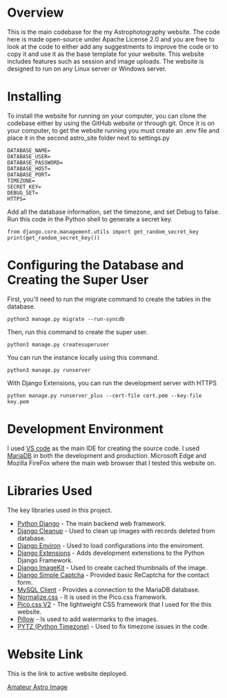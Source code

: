 # Overview
This is the main codebase for the my Astrophotography website. The code here is made open-source under Apache License 2.0 and you are free to look at the code to either add any suggestments to improve the code or to copy it and use it as the base template for your website. This website includes features such as session and image uploads. The website is designed to run on any Linux server or Windows server.

# Installing
To install the website for running on your computer, you can clone the codebase either by using the GitHub website or through git. Once it is on your computer, to get the website running you must create an .env file and place it in the second astro_site folder next to settings.py
```
DATABASE_NAME=
DATABASE_USER=
DATABASE_PASSWORD=
DATABASE_HOST=
DATABASE_PORT=
TIMEZONE=
SECRET_KEY=
DEBUG_SET=
HTTPS=
```
Add all the database information, set the timezone, and set Debug to false. Run this code in the Python shell to generate a secret key.
```
from django.core.management.utils import get_random_secret_key  
print(get_random_secret_key())
```

# Configuring the Database and Creating the Super User
First, you'll need to run the migrate command to create the tables in the database.
```
python3 manage.py migrate --run-syncdb
```
Then, run this command to create the super user.
```
python3 manage.py createsuperuser
```
You can run the instance locally using this command.
```
python3 manage.py runserver
```
With Django Extensions, you can run the development server with HTTPS
```
python manage.py runserver_plus --cert-file cert.pem --key-file key.pem
```

# Development Environment
I used [VS code](https://code.visualstudio.com/) as the main IDE for creating the source code. I used [MariaDB](https://mariadb.org/) in both the development and production. Microsoft Edge and Mozilla FireFox where the main web browser that I tested this website on.

# Libraries Used
The key libraries used in this project.

* [Python Django](https://www.djangoproject.com/) - The main backend web framework.
* [Django Cleanup](https://pypi.org/project/django-cleanup/) - Used to clean up images with records deleted from database.
* [Django Environ](https://pypi.org/project/django-environ/) - Used to load configurations into the enviroment.
* [Django Extensions](https://pypi.org/project/django-extensions/) - Adds development extenstions to the Python Django Framework.
* [Django ImageKit](https://pypi.org/project/django-imagekit/) - Used to create cached thumbnails of the image.
* [Django Simple Captcha](https://pypi.org/project/django-simple-captcha/) - Provided basic ReCaptcha for the contact form.
* [MySQL Client](https://pypi.org/project/mysqlclient/) - Provides a connection to the MariaDB database.
* [Normalize.css](https://necolas.github.io/normalize.css/) - It is used in the Pico.css framework.
* [Pico.css V2](https://picocss.com/) - The lightweight CSS framework that I used for the this website.
* [Pillow](https://pypi.org/project/pillow/) - Is used to add watermarks to the images.
* [PYTZ (Python Timezone)](https://pypi.org/project/pytz/) - Used to fix timezone issues in the code.

# Website Link
This is the link to active website deployed.

[Amateur Astro Image](https://www.amateurastroimage.com/)

